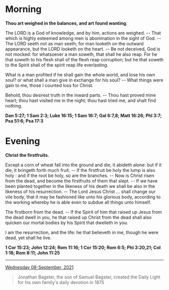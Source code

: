 # Morning

**Thou art weighed in the balances, and art found wanting**.
 
The LORD is a God of knowledge, and by him, actions are weighed. -- That which is highly esteemed among men is abomination in the sight of God. -- The LORD seeth not as man seeth; for man looketh on the outward appearance, but the LORD looketh on the heart. -- Be not deceived, God is not mocked: for whatsoever a man soweth, that shall he also reap. For he that soweth to his flesh shall of the flesh reap corruption; but he that soweth to the Spirit shall of the spirit reap life everlasting.
 
What is a man profited if he shall gain the whole world, and lose his own soul? or what shall a man give in exchange for his soul? -- What things were gain to me, those I counted loss for Christ.
 
Behold, thou desirest truth in the inward parts. -- Thou hast proved mine heart; thou hast visited me in the night; thou hast tried me, and shalt find nothing.  

**Dan 5:27; 1 Sam 2:3; Luke 16:15; 1 Sam 16:7; Gal 6:7,8; Matt 16:26; Phl 3:7; Psa 51:6; Psa 17:3**

# Evening

**Christ the firstfruits.**
 
Except a corn of wheat fall into the ground and die, it abideth alone: but if it die, it bringeth forth much fruit. -- If the firstfruit be holy the lump is also holy : and if the root be holy, so are the branches. -- Now is Christ risen from the dead, and become the firstfruits of them that slept. -- If we have been planted together in the likeness of his death we shall be also in the likeness of his resurrection. -- The Lord Jesus Christ ... shall change our vile body, that it may be fashioned like unto his glorious body, according to the working whereby he is able even to subdue all things unto himself.
 
The firstborn from the dead. -- If the Spirit of him that raised up Jesus from the dead dwell in you, he that raised up Christ from the dead shall also quicken our mortal bodies by his Spirit that dwelleth in you.
 
I am the resurrection, and the life: he that believeth in me, though he were dead, yet shall he live.  

**1 Cor 15:23; John 12:24; Rom 11:16; 1 Cor 15:20; Rom 6:5; Phl 3:20,21; Col 1:18; Rom 8:11; John 11:25**

---

[Wednesday 08-September, 2021](https://t.me/s/daily_light)

> Jonathan Bagster, the son of Samuel Bagster, created the Daily Light for his own family's daily devotion in 1875

